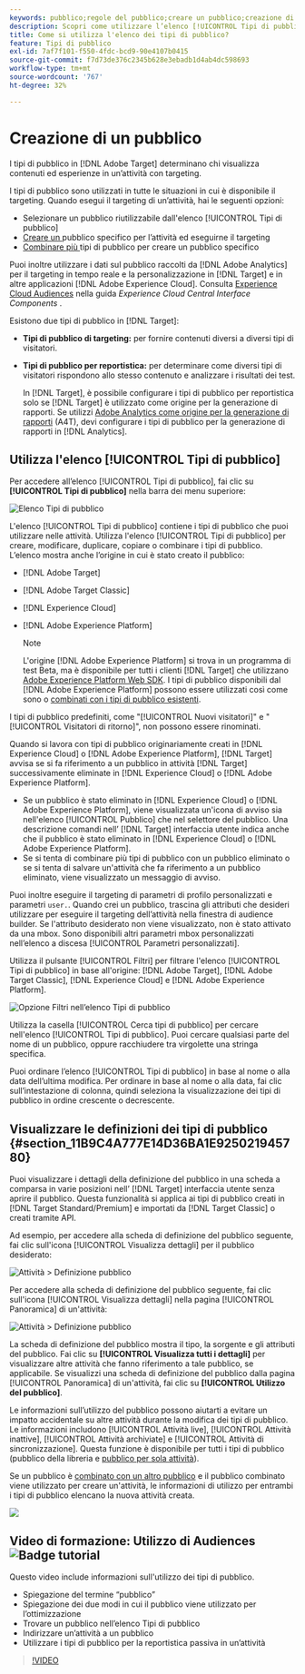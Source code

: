```yaml
---
keywords: pubblico;regole del pubblico;creare un pubblico;creazione di pubblico;pubblico di destinazione;rapporti sul pubblico;report sul pubblico;segmento;parametri di profilo personalizzati;definizione del pubblico;elenco di tipi di pubblico;audience
description: Scopri come utilizzare l’elenco [!UICONTROL Tipi di pubblico] in [!DNL Adobe Target].
title: Come si utilizza l'elenco dei tipi di pubblico?
feature: Tipi di pubblico
exl-id: 7af7f101-f550-4fdc-bcd9-90e4107b0415
source-git-commit: f7d73de376c2345b628e3ebadb1d4ab4dc598693
workflow-type: tm+mt
source-wordcount: '767'
ht-degree: 32%

---
```


# Creazione di un pubblico

I tipi di pubblico in [!DNL Adobe Target] determinano chi visualizza contenuti ed esperienze in un’attività con targeting.

I tipi di pubblico sono utilizzati in tutte le situazioni in cui è disponibile il targeting. Quando esegui il targeting di un’attività, hai le seguenti opzioni:

* Selezionare un pubblico riutilizzabile dall&#39;elenco [!UICONTROL Tipi di pubblico]
* [Creare un ](/help/c-target/creating-activity-only-audience.md) pubblico specifico per l’attività ed eseguirne il targeting
* [Combinare più ](/help/c-target/combining-multiple-audiences.md#concept_A7386F1EA4394BD2AB72399C225981E5) tipi di pubblico per creare un pubblico specifico

Puoi inoltre utilizzare i dati sul pubblico raccolti da [!DNL Adobe Analytics] per il targeting in tempo reale e la personalizzazione in [!DNL Target] e in altre applicazioni [!DNL Adobe Experience Cloud]. Consulta [Experience Cloud Audiences](https://experienceleague.adobe.com/docs/core-services/interface/audiences/audience-library.html?lang=it) nella guida *Experience Cloud Central Interface Components* .

Esistono due tipi di pubblico in [!DNL Target]:

* **Tipi di pubblico di targeting:**  per fornire contenuti diversi a diversi tipi di visitatori.
* **Tipi di pubblico per reportistica:**  per determinare come diversi tipi di visitatori rispondono allo stesso contenuto e analizzare i risultati dei test.

   In [!DNL Target], è possibile configurare i tipi di pubblico per reportistica solo se [!DNL Target] è utilizzato come origine per la generazione di rapporti. Se utilizzi [ Adobe Analytics come origine per la generazione di rapporti](/help/c-integrating-target-with-mac/a4t/a4t.md) (A4T), devi configurare i tipi di pubblico per la generazione di rapporti in [!DNL Analytics].

## Utilizza l&#39;elenco [!UICONTROL Tipi di pubblico]

Per accedere all’elenco [!UICONTROL Tipi di pubblico], fai clic su **[!UICONTROL Tipi di pubblico]** nella barra dei menu superiore:

![Elenco Tipi di pubblico](assets/audiences_list.png)

L&#39;elenco [!UICONTROL Tipi di pubblico] contiene i tipi di pubblico che puoi utilizzare nelle attività. Utilizza l&#39;elenco [!UICONTROL Tipi di pubblico] per creare, modificare, duplicare, copiare o combinare i tipi di pubblico. L’elenco mostra anche l’origine in cui è stato creato il pubblico:

* [!DNL Adobe Target]
* [!DNL Adobe Target Classic]
* [!DNL Experience Cloud]
* [!DNL Adobe Experience Platform]

   >[!NOTE]
   >
   >L&#39;origine [!DNL Adobe Experience Platform] si trova in un programma di test Beta, ma è disponibile per tutti i clienti [!DNL Target] che utilizzano [Adobe Experience Platform Web SDK](/help/c-implementing-target/c-implementing-target-for-client-side-web/aep-web-sdk.md). I tipi di pubblico disponibili dal [!DNL Adobe Experience Platform] possono essere utilizzati così come sono o [combinati con i tipi di pubblico esistenti](/help/c-target/combining-multiple-audiences.md).

I tipi di pubblico predefiniti, come &quot;[!UICONTROL Nuovi visitatori]&quot; e &quot;[!UICONTROL Visitatori di ritorno]&quot;, non possono essere rinominati.

Quando si lavora con tipi di pubblico originariamente creati in [!DNL Experience Cloud] o [!DNL Adobe Experience Platform], [!DNL Target] avvisa se si fa riferimento a un pubblico in attività [!DNL Target] successivamente eliminate in [!DNL Experience Cloud] o [!DNL Adobe Experience Platform].

* Se un pubblico è stato eliminato in [!DNL Experience Cloud] o [!DNL Adobe Experience Platform], viene visualizzata un&#39;icona di avviso sia nell&#39;elenco [!UICONTROL Pubblico] che nel selettore del pubblico. Una descrizione comandi nell’ [!DNL Target] interfaccia utente indica anche che il pubblico è stato eliminato in [!DNL Experience Cloud] o [!DNL Adobe Experience Platform].
* Se si tenta di combinare più tipi di pubblico con un pubblico eliminato o se si tenta di salvare un&#39;attività che fa riferimento a un pubblico eliminato, viene visualizzato un messaggio di avviso.

Puoi inoltre eseguire il targeting di parametri di profilo personalizzati e parametri `user.`. Quando crei un pubblico, trascina gli attributi che desideri utilizzare per eseguire il targeting dell’attività nella finestra di audience builder. Se l&#39;attributo desiderato non viene visualizzato, non è stato attivato da una mbox. Sono disponibili altri parametri mbox personalizzati nellʼelenco a discesa [!UICONTROL Parametri personalizzati].

Utilizza il pulsante [!UICONTROL Filtri] per filtrare l&#39;elenco [!UICONTROL Tipi di pubblico] in base all&#39;origine: [!DNL Adobe Target], [!DNL Adobe Target Classic], [!DNL Experience Cloud] e [!DNL Adobe Experience Platform].

![Opzione Filtri nell’elenco   Tipi di pubblico](assets/filters.png)

Utilizza la casella [!UICONTROL Cerca tipi di pubblico] per cercare nell&#39;elenco [!UICONTROL Tipi di pubblico]. Puoi cercare qualsiasi parte del nome di un pubblico, oppure racchiudere tra virgolette una stringa specifica.

Puoi ordinare lʼelenco [!UICONTROL Tipi di pubblico] in base al nome o alla data dellʼultima modifica. Per ordinare in base al nome o alla data, fai clic sull’intestazione di colonna, quindi seleziona la visualizzazione dei tipi di pubblico in ordine crescente o decrescente.

## Visualizzare le definizioni dei tipi di pubblico {#section_11B9C4A777E14D36BA1E925021945780}

Puoi visualizzare i dettagli della definizione del pubblico in una scheda a comparsa in varie posizioni nell’ [!DNL Target] interfaccia utente senza aprire il pubblico. Questa funzionalità si applica ai tipi di pubblico creati in [!DNL Target Standard/Premium] e importati da [!DNL Target Classic] o creati tramite API.

Ad esempio, per accedere alla scheda di definizione del pubblico seguente, fai clic sull&#39;icona [!UICONTROL Visualizza dettagli] per il pubblico desiderato:

![Attività > Definizione pubblico](assets/audience_definition_list.png)

Per accedere alla scheda di definizione del pubblico seguente, fai clic sull&#39;icona [!UICONTROL Visualizza dettagli] nella pagina [!UICONTROL Panoramica] di un&#39;attività:

![Attività > Definizione pubblico](assets/view-details-activity-overview.png)

La scheda di definizione del pubblico mostra il tipo, la sorgente e gli attributi del pubblico. Fai clic su **[!UICONTROL Visualizza tutti i dettagli]** per visualizzare altre attività che fanno riferimento a tale pubblico, se applicabile. Se visualizzi una scheda di definizione del pubblico dalla pagina [!UICONTROL Panoramica] di un&#39;attività, fai clic su **[!UICONTROL Utilizzo del pubblico]**.

Le informazioni sull’utilizzo del pubblico possono aiutarti a evitare un impatto accidentale su altre attività durante la modifica dei tipi di pubblico. Le informazioni includono [!UICONTROL Attività live], [!UICONTROL Attività inattive], [!UICONTROL Attività archiviate] e [!UICONTROL Attività di sincronizzazione]. Questa funzione è disponibile per tutti i tipi di pubblico (pubblico della libreria e [pubblico per sola attività](/help/c-target/creating-activity-only-audience.md#concept_A6BADCF530ED4AE1852E677FEBE68483)).

Se un pubblico è [combinato con un altro pubblico](/help/c-target/combining-multiple-audiences.md) e il pubblico combinato viene utilizzato per creare un&#39;attività, le informazioni di utilizzo per entrambi i tipi di pubblico elencano la nuova attività creata.

![](assets/audience_definition_list_usage.png)

<!--The following audience definition card is for an audience imported from the Adobe Experience Cloud. In this instance, the audience was imported from Adobe Audience Manager (AAM).

![Usage tab on Audience Definition card](assets/audience_definition_mc.png)

The following details are available for these imported audience types:

| Audience Type | Details |
|--- |--- |
|Mobile audience|Marketing Name, Vendor, and Model.<br>The `matches | does not match` operator displays instead of `equals | does not equal`<br>![Imported Mobile Audience](/help/c-target/c-audiences/assets/imported_mobile_audience.png).|
|Visitor-behavior audience|**user.categoryAffinity:** `categoryAffinity` with `FAVORITE` parameter.<br>![Imported Category Affinity](/help/c-target/c-audiences/assets/imported_category_affinity.png)<br>**Monitoring:** Monitoring service equals true.<br>**No Monitoring Service:** Monitoring service equals false.<br>![Imported Monitoring](/help/c-target/c-audiences/assets/imported_monitoring.png)|
|Audiences using the NOT operator|**Single Rule:** Target displays the audience in the format `[All Visitor AND [NOT [rule]`. Single NOT rule displays with AND with `AllVisitor` audience.<br>![Imported Not Audience](/help/c-target/c-audiences/assets/imported_not_audience.png)|

Keep the following points in mind as you work with imported audiences:

* Expression target audiences are no longer supported in Target Standard/Premium. 
* Target Standard/Premium does not support some deprecated audiences or has improved operators for ease of use. Because of this, the definition of an imported audience, although working as per definition, does not mean that same is now available for creation in the Standard/Premium interface. For example, Social Audiences are visible with their rules but Target Standard/Premium does not allow social audiences to be created.-->

## Video di formazione: Utilizzo di Audiences ![Badge tutorial](/help/assets/tutorial.png)

Questo video include informazioni sull&#39;utilizzo dei tipi di pubblico.

* Spiegazione del termine “pubblico”
* Spiegazione dei due modi in cui il pubblico viene utilizzato per lʼottimizzazione
* Trovare un pubblico nellʼelenco Tipi di pubblico
* Indirizzare unʼattività a un pubblico
* Utilizzare i tipi di pubblico per la reportistica passiva in un’attività

>[!VIDEO](https://video.tv.adobe.com/v/17398)
